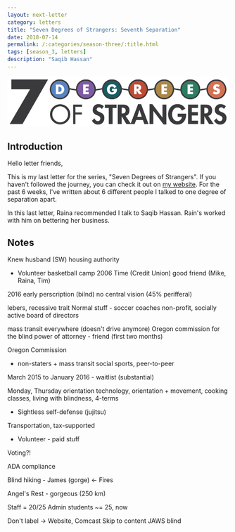 ```yaml
---
layout: next-letter
category: letters
title: "Seven Degrees of Strangers: Seventh Separation"
date: 2018-07-14
permalink: /:categories/season-three/:title.html
tags: [season_3, letters]
description: "Saqib Hassan"
---
```


<img src="https://github.com/jermspeaks/jermspeaks.github.io/blob/master/assets/images/7_Degrees_Of_Strangers_Letterhead.png?raw=true" alt="7 Degrees of Strangers Letterhead" width="600" />

## Introduction

Hello letter friends,

This is my last letter for the series, "Seven Degrees of Strangers". If you haven't followed the journey, you can check it out on [my website](http://www.craftbyzen.com/letters/season-three/). For the past 6 weeks, I've written about 6 different people I talked to one degree of separation apart.

In this last letter, Raina recommended I talk to Saqib Hassan. Rain's worked with him on bettering her business.

## Notes

Knew husband (SW) housing authority
- Volunteer basketball camp 2006
Time (Credit Union)
good friend (Mike, Raina, Tim)

2016 early perscription (bilnd)
no central vision (45% perifferal)

lebers, recessive trait
Normal stuff - soccer coaches
non-profit, socially active
board of directors

mass transit everywhere (doesn't drive anymore)
Oregon commission for the blind
power of attorney - friend (first two months)

Oregon Commission
- non-staters + mass transit
social sports, peer-to-peer

March 2015 to January 2016 - waitlist (substantial)

Monday, Thursday orientation
technology, orientation + movement,
cooking classes, living with blindness, 4-terms

* Sightless self-defense (jujitsu)

Transportation, tax-supported

* Volunteer - paid stuff

Voting?!

ADA compliance

Blind hiking - James (gorge) <- Fires

Angel's Rest - gorgeous (250 km)

Staff = 20/25
Admin students ~= 25, now

Don't label -> Website, Comcast
Skip to content
JAWS blind

<!-- ## Enter Saqib Hassan

Saqib is a co-founder of TrainingFolks. Training folks helps with training services for businesses. He works with clients them with different aspects training. For example, it may be to update training material after a merger. Or it may be to train people on new... 

Then Saqib turned the tables around. He asked me why am I doing this. After an explanation of the themes of connections and communication, he told me it's simple. Networking 101: find people, talk to them, and figure out what you can offer them and what they can offer you. 

As simple as that premise is, it took our conversation to the purpose of connecting. Saqib doesn't know how, but he found someone through LinkedIn because this person had a particular set of skills he was looking for. He's echoing what I've been hearing for a long time, the cycle of giving and taking.

To Saqib, the person connecting needs to understand their offering. This is where I stumbled a lot. By interviewing Saqib, I did not offer much. I think 

Saqib wasn't interested in telling me life stories. Instead, he asked the purpose of the conversation. Our conversation became intwined as to why I wanted to talk to Saqib. I stumbled a bit, fumbling around trying to understand what this entire series has been culminating to.

### Give and Take

To Saqib, the value proposition must be there in order to reach out. Because Raina and Saqib clicked working on a project doesn't necessarily mean my conversation with Saqib had a purpose. I understand this and had little value proposition. 

To say the conversation was a waste of time would not be true. I took some value in it. I understand Saqib's view on networking. Networking is an exchange of goods and services. This can fall in the form of finding business partners, selling products, making friends, finding lovers. 

Interviews are rarely a two way exchange of information. I expected an inteview and received a conversation. Saqib helped me understand this, although this will be anti-climatic for all of you. 

I disagree when Saqib tells me it's much harder to connect with a second or third connection. In this series, I think this contridicts his earlier remark of making sure you understand your offering. If you can do that, connecting really isn't as difficult as it's made to seem.

## Takeaway message

Have a purpose for reaching out to someone. Understand what you're offering them and what they can offer for you.

### Series Conclusion

I'm at a crossroad. I don't want this series to end with a conversation about the purpose of communication and connection, but at the same time, this brings it to a full circle. My conversation with Saqib ends this series by informing me I need to be purposeful with my actions. And Saqib did not want to share life stories. 

"Not everyone's interested," is my conclusion. And to Saqib and everyone else, I'm sorry this may not live up to the series. But I'm fine with this. Life doesn't give you all the answers, and some people really don't have much to offer when I'm not looking for those things they do offer. 

As I'm reflecting on my conversation with Saqib, I'm also reflecting on the journey I've taken with this. I didn't think it would take me this far to begin with. After talking to Simon, I didn't think the second person would be interest in participating in this project, let alone the sixth person. There are nuggets of wisdom from every person I've interviewed. Wisdom like "How do I talk to clients?" "How do I go about resolving my childhood trauma?", "What is the value in putting myself out there?". 

I'm glad i was able to talk to everyone along the way in the journey I did. Would I do this again? No. But I find the path along the way helps me in pursuing connections in the future.

## Credits

Thanks to Saqib Hassan. If you're looking for training advice, you can check out his company, [TrainingFolks](http://www.trainingfolks.com). 

He was gratious enough to take the time to talk. Curious enough to humor me for a conversation. -->